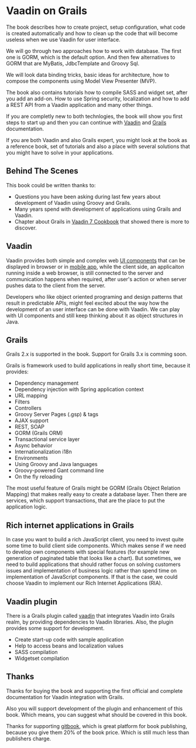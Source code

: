 # Vaadin on Grails

The book describes how to create project, setup configuration, what code is created automatically and how to clean up the code that will become useless when we use Vaadin for user interface.

We will go through two approaches how to work with database. The first one is GORM, which is the default option. And then few alternatives to GORM that are MyBatis, JdbcTemplate and Groovy Sql.

We will look data binding tricks, basic ideas for architecture, how to compose the components using Model View Presenter (MVP).

The book also contains tutorials how to compile SASS and widget set, after you add an add-on. How to use Spring security, localization and how to add a REST API from a Vaadin application and many other things.

If you are completly new to both technlogies, the book will show you first steps to start up and then you can continue with [Vaadin](https://vaadin.com/learn) and [Grails](http://grails.org/doc/latest/guide/single.html) documentation.

If you are both Vaadin and also Grails expert, you might look at the book as a reference book, set of tutorials and also a place with several solutions that you might have to solve in your applications.

## Behind The Scenes
This book could be written thanks to:
* Questions you have been asking during last few years about development of Vaadin using Groovy and Grails.
* Many years spend with development of applications using Grails and Vaadin.
* Chapter about Grails in [Vaadin 7 Cookbook](http://www.packtpub.com/creating-rich-internet-applications-in-vaadin-7/book) that showed there is more to discover.

## Vaadin

Vaadin provides both simple and complex web [UI components](http://demo.vaadin.com/sampler) that can be displayed in browser or in [mobile app](https://vaadin.com/directory#addon/vaadin-touchkit), while the client side, an applicaiton running inside a web browser, is still connected to the server and communication happens when required, after user's action or when server pushes data to the client from the server.

Developers who like object oriented programing and design patterns that result in predictable APIs, might feel excited about the way how the development of an user interface can be done with Vaadin. We can play with UI components and still keep thinking about it as object structures in Java.

## Grails

Grails 2.x is supported in the book. Support for Grails 3.x is comming soon.

Grails is framework used to build applications in really short time, because it provides:

* Dependency management
* Dependency injection with Spring application context
* URL mapping
* Filters
* Controllers
* Groovy Server Pages (.gsp) & tags
* AJAX support
* REST, SOAP
* GORM (Grails ORM)
* Transactional service layer
* Async behavior
* Internationalization i18n
* Environments
* Using Groovy and Java languages
* Groovy-powered Gant command line
* On the fly reloading

The most useful feature of Grails might be GORM (Grails Object Relation Mapping) that makes really easy to create a database layer. Then there are services, which support transactions, that are the place to put the application logic.

## Rich internet applications in Grails

In case you want to build a rich JavaScript client, you need to invest quite some time to build client side components. Which makes sense if we need to develop own components with special features (for example new generation of paginated table that looks like a chart). But sometimes, we need to build applications that should rather focus on solving customers issues and implementation of  business logic rather than spend time on implementation of JavaScript components. If that is the case, we could choose Vaadin to implement our Rich Internet Applications (RIA).

## Vaadin plugin

There is a Grails plugin called [vaadin](http://grails.org/plugin/vaadin) that integrates Vaadin into Grails realm, by providing dependencies to Vaadin libraries. Also, the plugin provides some support for development.
* Create start-up code with sample application
* Help to access beans and localization values
* SASS compilation
* Widgetset compilation

## Thanks

Thanks for buying the book and supporting the first official and complete documentation for Vaadin integration with Grails.

Also you will support development of the plugin and enhancement of this book. Which means, you can suggest what should be covered in this book.

Thanks for supporting [gitbook](https://gitbook.io), which is great platform for book publishing, because you give them 20% of the book price. Which is still much less than publishers charge.


